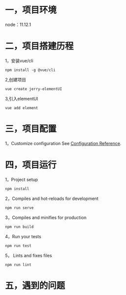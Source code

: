 # 一，项目环境
node：11.12.1

# 二，项目搭建历程
1，安装vue/cli
```
npm install -g @vue/cli
```

2,创建项目

```
vue create jerry-elementUI
```

3,引入elementUI

```
vue add element
```


# 三，项目配置
1，Customize configuration
See [Configuration Reference](https://cli.vuejs.org/config/).

# 四，项目运行

1，Project setup
```
npm install
```

2，Compiles and hot-reloads for development
```
npm run serve
```

3，Compiles and minifies for production
```
npm run build
```

4，Run your tests
```
npm run test
```

5， Lints and fixes files
```
npm run lint
```

# 五，遇到的问题
